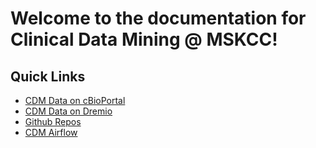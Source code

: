 # Welcome to the documentation for Clinical Data Mining @ MSKCC!


## Quick Links

- [CDM Data on cBioPortal](https://cbioportal.mskcc.org/study/summary?id=mskimpact)
- [CDM Data on Dremio](https://tlvidreamcord1:9047/space/cdm-data)
- [Github Repos](https://github.com/clinical-data-mining)
- [CDM Airflow](https://tllihpcmind6/airflow)